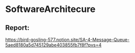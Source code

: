 # SoftwareArchitecure

## Report:

https://bird-gosling-577.notion.site/SA-4-Message-Queue-5aed8180a5d745129abe403855fb7f8f?pvs=4
